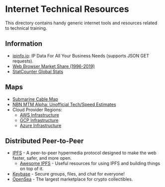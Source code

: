 # Internet Technical Resources

This directory contains handy generic internet tools and resources related to technical training.

## Information

* [ipinfo.io](https://ipinfo.io/): IP Data For All Your Business Needs (supports JSON GET requests).
* [Web Browser Market Share (1996-2019)](https://www.youtube.com/watch?v=es9DNe0l0Qo)
* [StatCounter Global Stats](https://gs.statcounter.com/)

## Maps

* [Submarine Cable Map](https://www.submarinecablemap.com/)
* [NBN MTM Alpha: Unofficial Tech/Speed Estimates](http://nbnmtm.australiaeast.cloudapp.azure.com/)
* Cloud Provider Regions:
  * [AWS Infrastructure](https://www.infrastructure.aws/)
  * [GCP Infrastructure](https://cloud.google.com/about/locations/#regions-tab)
  * [Azure Infrastructure](https://azure.microsoft.com/en-au/global-infrastructure/regions/)

## Distributed Peer-to-Peer
* [IPFS](https://ipfs.io/) - A peer-to-peer hypermedia protocol designed to make the web faster, safer, and more open.
  * [Awesome IPFS](https://github.com/ipfs/awesome-ipfs) - Useful resources for using IPFS and building things on top of it.
* [Keybase](https://keybase.io/) - Secure groups, files, and chat for everyone!
* [OpenSea](https://opensea.io/) - The largest marketplace for crypto collectibles.

